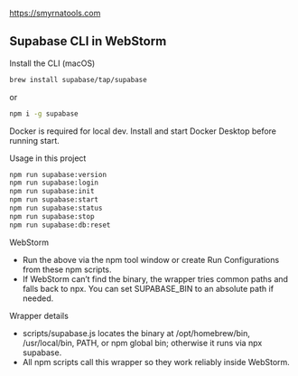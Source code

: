 https://smyrnatools.com

## Supabase CLI in WebStorm

Install the CLI (macOS)

```bash
brew install supabase/tap/supabase
```

or

```bash
npm i -g supabase
```

Docker is required for local dev. Install and start Docker Desktop before running start.

Usage in this project

```bash
npm run supabase:version
npm run supabase:login
npm run supabase:init
npm run supabase:start
npm run supabase:status
npm run supabase:stop
npm run supabase:db:reset
```

WebStorm

- Run the above via the npm tool window or create Run Configurations from these npm scripts.
- If WebStorm can’t find the binary, the wrapper tries common paths and falls back to npx. You can set SUPABASE_BIN to
  an absolute path if needed.

Wrapper details

- scripts/supabase.js locates the binary at /opt/homebrew/bin, /usr/local/bin, PATH, or npm global bin; otherwise it
  runs via npx supabase.
- All npm scripts call this wrapper so they work reliably inside WebStorm.

